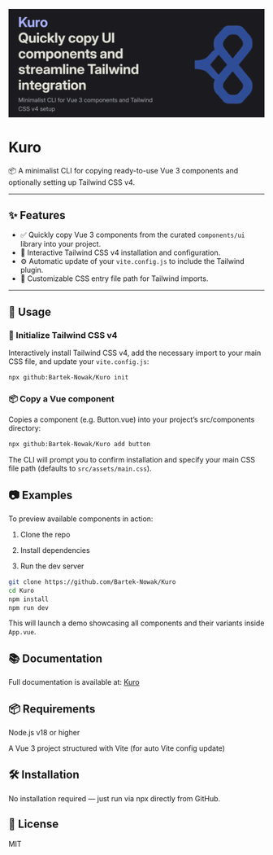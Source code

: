 ![Kuro](Kuro.png)

# Kuro

📦 A minimalist CLI for copying ready-to-use Vue 3 components and optionally setting up Tailwind CSS v4.

---

## ✨ Features

- ✅ Quickly copy Vue 3 components from the curated `components/ui` library into your project.
- 🎨 Interactive Tailwind CSS v4 installation and configuration.
- ⚙️ Automatic update of your `vite.config.js` to include the Tailwind plugin.
- 📁 Customizable CSS entry file path for Tailwind imports.

---

## 🚀 Usage

### 🧱 Initialize Tailwind CSS v4

Interactively install Tailwind CSS v4, add the necessary import to your main CSS file, and update your `vite.config.js`:

```bash
npx github:Bartek-Nowak/Kuro init
```

### 📦 Copy a Vue component
Copies a component (e.g. Button.vue) into your project’s src/components directory:

```bash
npx github:Bartek-Nowak/Kuro add button
```

The CLI will prompt you to confirm installation and specify your main CSS file path (defaults to `src/assets/main.css`).

## 📷 Examples
To preview available components in action:

1. Clone the repo

2. Install dependencies

3. Run the dev server

```bash
git clone https://github.com/Bartek-Nowak/Kuro
cd Kuro
npm install
npm run dev
```

This will launch a demo showcasing all components and their variants inside `App.vue`.

## 📚 Documentation
Full documentation is available at: [Kuro](https://mellifluous-squirrel-4409cd.netlify.app/)

## 📦 Requirements
Node.js v18 or higher

A Vue 3 project structured with Vite (for auto Vite config update)

## 🛠 Installation
No installation required — just run via npx directly from GitHub.

## 📝 License
MIT